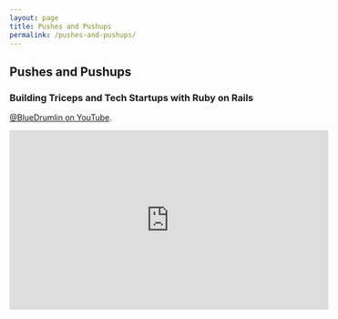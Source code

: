 ```yaml
---
layout: page
title: Pushes and Pushups
permalink: /pushes-and-pushups/
---
```


## Pushes and Pushups

### Building Triceps and Tech Startups with Ruby on Rails

[@BlueDrumlin on YouTube](https://www.youtube.com/@BlueDrumlin). 

<iframe width="560" height="315" src="https://www.youtube.com/embed/HOAGntQd-jk?si=nBdhm-8pbzI22pmk" title="YouTube video player" frameborder="0" allow="accelerometer; autoplay; clipboard-write; encrypted-media; gyroscope; picture-in-picture; web-share" referrerpolicy="strict-origin-when-cross-origin" allowfullscreen></iframe>
